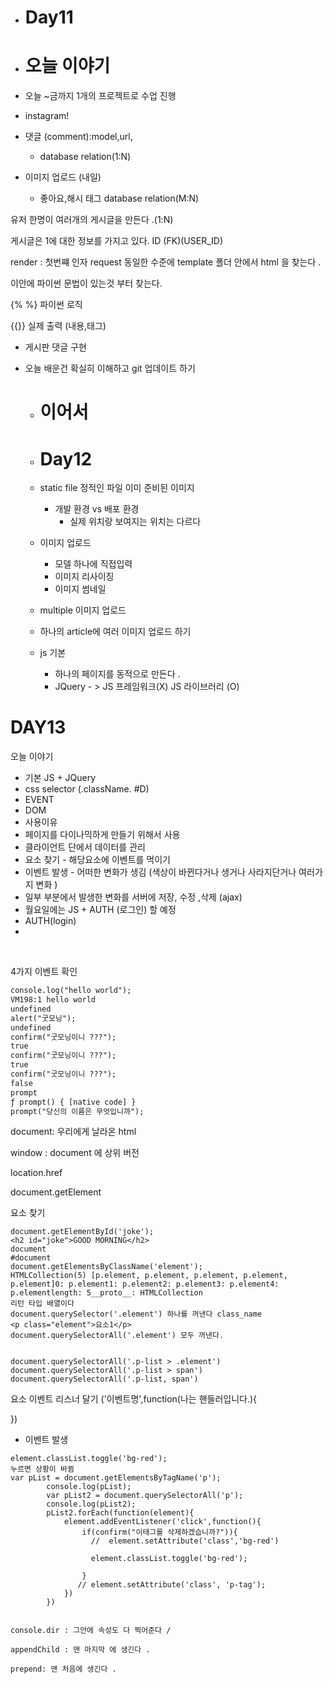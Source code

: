 



- # Day11 

- # 오늘 이야기 

- 오늘 ~금까지 1개의 프로젝트로 수업 진행 

- instagram!

- 댓글 (comment):model,url,

  - database relation(1:N)

- 이미지 업로드 (내일)

  - 좋아요,해시 태그 database relation(M:N)

유저 한명이 여러개의 게시글을 만든다 .(1:N)

게시글은 1에 대한 정보를 가지고 있다. ID (FK)(USER_ID)



render :  첫번쨰 인자 request  동일한 수준에 template 폴더 안에서 html 을 찾는다 .

이안에 파이썬 문법이 있는것 부터 찾는다. 

{% %} 파이썬 로직 

{{}} 실제 출력 (내용,태그)

- 게시판 댓글 구현 





- 오늘 배운건 확실히 이해하고 git 업데이트 하기

  

  - # 이어서

  - #  Day12

  - static file 정적인 파일 이미 준비된 이미지 

    - 개발 환경 vs 배포 환경
      - 실제 위치랑 보여지는 위치는 다르다 

  - 이미지 업로드 

    - 모델 하나에 직접입력 
    - 이미지 리사이징
    - 이미지 썸네일

  -  multiple 이미지 업로드 

    - 하나의 article에 여러 이미지 업로드 하기 

  - js 기본 

    - 하나의 페이지를 동적으로 만든다 .
    - JQuery - > JS 프레임워크(X) JS 라이브러리 (O)



# DAY13

오늘 이야기 

-  기본 JS + JQuery
-  css selector (.className. #D)
-  EVENT
-  DOM
-  사용이유 
  -  페이지를 다이나믹하게 만들기 위해서 사용 
  -  클라이언트 단에서 데이터를 관리 
  -  요소 찾기 - 해당요소에 이벤트를 먹이기 
  -  이벤트 발생 - 어떠한 변화가 생김 (색상이 바뀐다거나 생거나 사라지단거나 여러가지 변화 )
  -  일부 부분에서 발생한 변화를 서버에 저장, 수정 ,삭제 (ajax)
  -  월요일에는 JS + AUTH (로그인) 할 예정 
-  AUTH(login)
  -  

​	



4가지 이벤트 확인 

```html
console.log("hello world");
VM198:1 hello world
undefined
alert("굿모닝");
undefined
confirm("굿모닝이니 ???");
true
confirm("굿모닝이니 ???");
true
confirm("굿모닝이니 ???");
false
prompt
ƒ prompt() { [native code] }
prompt("당신의 이름은 무엇입니까");

```



document: 우리에게 날라온 html 

window : document 에 상위 버전 

location.href 

document.getElement



요소 찾기 

```
document.getElementById('joke');
<h2 id=​"joke">​GOOD MORNING​</h2>​
document
#document
document.getElementsByClassName('element');
HTMLCollection(5) [p.element, p.element, p.element, p.element, p.element]0: p.element1: p.element2: p.element3: p.element4: p.elementlength: 5__proto__: HTMLCollection
리턴 타입 배열이다 	
document.querySelector('.element') 하나를 꺼낸다 class_name
<p class=​"element">​요소1​</p>​
document.querySelectorAll('.element') 모두 꺼낸다.


document.querySelectorAll('.p-list > .element')
document.querySelectorAll('.p-list > span')
document.querySelectorAll('.p-list, span')

```



요소 이벤트 리스너 달기 ('이벤트명',function(나는 핸들러입니다.){

})

- 이벤트 발생 

```
element.classList.toggle('bg-red');
누르면 상황이 바뀜 
var pList = document.getElementsByTagName('p');
        console.log(pList);
        var pList2 = document.querySelectorAll('p');
        console.log(pList2);
        pList2.forEach(function(element){
            element.addEventListener('click',function(){
                if(confirm("이태그를 삭제하겠습니까?")){
                  //  element.setAttribute('class','bg-red')
                    
                  element.classList.toggle('bg-red');
                    
                }
               // element.setAttribute('class', 'p-tag');
            })
        })


console.dir : 그안에 속성도 다 찍어준다 /

appendChild : 맨 마지막 에 생긴다 . 

prepend: 맨 처음에 생긴다 . 


```



